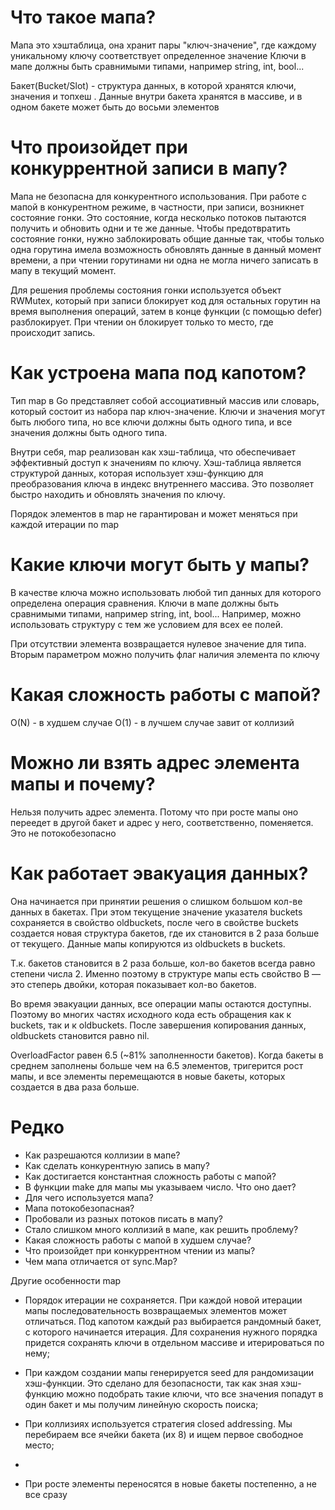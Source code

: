 
Что такое мапа?
==============================
 Мапа это хэштаблица, она хранит пары "ключ-значение", где каждому уникальному ключу соответствует определенное значение
 Ключи в мапе должны быть сравнимыми типами, например string, int, bool...

 Бакет(Bucket/Slot) - cтруктура данных, в которой хранятся ключи, значения и топхеш . Данные внутри бакета хранятся в массиве, и в одном бакете может быть до восьми элементов

Что произойдет при конкуррентной записи в мапу?
============================== 
 Мапа не безопасна для конкурентного использования. 
 При работе с мапой в конкурентном режиме, в частности, при записи, возникнет состояние гонки. Это состояние, когда несколько потоков пытаются получить и обновить одни и те же данные. Чтобы предотвратить состояние гонки, нужно заблокировать общие данные так, чтобы только одна горутина имела возможность обновлять данные в данный момент времени, а при чтении горутинами ни одна не могла ничего записать в мапу в текущий момент.

 Для решения проблемы состояния гонки используется объект RWMutex, который при записи блокирует код для остальных горутин на время выполнения операций, затем в конце функции (с помощью defer) разблокирует. При чтении он блокирует только то место, где происходит запись.

Как устроена мапа под капотом?
==============================
 Тип map в Go представляет собой ассоциативный массив или словарь, который состоит из набора пар ключ-значение. Ключи и значения могут быть любого типа, но все ключи должны быть одного типа, и все значения должны быть одного типа.

 Внутри себя, map реализован как хэш-таблица, что обеспечивает эффективный доступ к значениям по ключу. Хэш-таблица является структурой данных, которая использует хэш-функцию для преобразования ключа в индекс внутреннего массива. Это позволяет быстро находить и обновлять значения по ключу.

 Порядок элементов в map не гарантирован и может меняться при каждой итерации по map

Какие ключи могут быть у мапы?
==============================
 В качестве ключа можно использовать любой тип данных для которого определена операция сравнения. Ключи в мапе должны быть сравнимыми типами, например string, int, bool... Например, можно использовать структуру с тем же условием для всех ее полей.
 
 При отсутствии элемента возвращается нулевое значение для типа. Вторым параметром можно получить флаг наличия элемента по ключу

Какая сложность работы с мапой?
==============================
 O(N) - в худшем случае
 O(1) - в лучшем случае
 завит от коллизий

Можно ли взять адрес элемента мапы и почему?
==============================
 Нельзя получить адрес элемента. Потому что при росте мапы оно переедет в другой бакет и адрес у него, соответственно, поменяется. Это не потокобезопасно

Как работает эвакуация данных?
==============================
 Она начинается при принятии решения о слишком большом кол-ве данных в бакетах. При этом текущение значение указателя buckets сохраняется в свойство oldbuckets, после чего в свойстве buckets создается новая структура бакетов, где их становится в 2 раза больше от текущего. Данные мапы копируются из oldbuckets в buckets.

 Т.к. бакетов становится в 2 раза больше, кол-во бакетов всегда равно степени числа 2.
 Именно поэтому в структуре мапы есть свойство B — это степерь двойки, которая показывает кол-во бакетов.

 Во время эвакуации данных, все операции мапы остаются доступны. Поэтому во многих частях исходного кода есть обращения как к buckets, так и к oldbuckets. После завершения копирования данных, oldbuckets становится равно nil.

 OverloadFactor равен 6.5 (~81% заполненности бакетов). Когда бакеты в среднем заполнены больше чем на 6.5 элементов, тригерится рост мапы, и все элементы перемещаются в новые бакеты, которых создается в два раза больше.

Редко
==============================

- Как разрешаются коллизии в мапе?
- Как сделать конкурентную запись в мапу?
- Как достигается константная сложность работы с мапой?
- В функции make для мапы мы указываем число. Что оно дает?
- Для чего используется мапа?
- Мапа потокобезопасная?
- Пробовали из разных потоков писать в мапу?
- Стало слишком много коллизий в мапе, как решить проблему?
- Какая сложность работы с мапой в худшем случае?
- Что произойдет при конкуррентном чтении из мапы?
- Чем мапа отличается от sync.Map?












Другие особенности map

 - Порядок итерации не сохраняется. При каждой новой итерации мапы последовательность возвращаемых элементов может отличаться. Под капотом каждый раз выбирается рандомный бакет, с которого начинается итерация. Для сохранения нужного порядка придется сохранять ключи в отдельном массиве и итерироваться по нему;

 - При каждом создании мапы генерируется seed для рандомизации хэш-функции. Это сделано для безопасности, так как зная хэш-функцию можно подобрать такие ключи, что все значения попадут в один бакет и мы получим линейную скорость поиска;

 - При коллизиях используется стратегия сlosed addressing. Мы перебираем все ячейки бакета (их 8) и ищем первое свободное место;

 - 

 - При росте элементы переносятся в новые бакеты постепенно, а не все сразу






